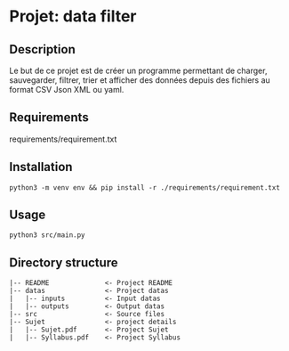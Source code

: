 # Projet: data filter

## Description

Le but de ce projet est de créer un programme permettant de charger, sauvegarder, filtrer,
trier et afficher des données depuis des fichiers au format CSV Json XML ou yaml.

## Requirements

requirements/requirement.txt

## Installation


```
python3 -m venv env && pip install -r ./requirements/requirement.txt
```

## Usage

```
python3 src/main.py
```

## Directory structure

```
|-- README              <- Project README
|-- datas               <- Project datas
|   |-- inputs          <- Input datas
|   |-- outputs         <- Output datas
|-- src                 <- Source files
|-- Sujet               <- project details
|   |-- Sujet.pdf       <- Project Sujet
|   |-- Syllabus.pdf    <- Project Syllabus
```
